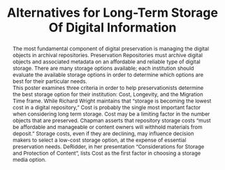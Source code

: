 ---
abstract: 'The most fundamental component of digital preservation is managing the
  digital objects in archival repositories. Preservation Repositories must archive
  digital objects and associated metadata on an affordable and reliable type of digital
  storage. There are many storage options available; each institution should evaluate
  the available storage options in order to determine which options are best for their
  particular needs.


  This poster examines three criteria in order to help preservationists determine
  the best storage option for their institution: Cost, Longevity, and the Migration
  Time frame. While Richard Wright maintains that “storage is becoming the lowest
  cost in a digital repository,” Cost is probably the single most important factor
  when considering long term storage. Cost may be a limiting factor in the number
  objects that are preserved. Chapman asserts that repository storage costs “must
  be affordable and manageable or content owners will withhold materials from deposit.”
  Storage costs, even if they are declining, may influence decision makers to select
  a low-cost storage option, at the expense of essential preservation needs. DeRidder,
  in her presentation “Considerations for Storage and Protection of Content”, lists
  Cost as the first factor in choosing a storage media option.'
creators:
- Erickson, Chris
- Lunt, Barry
date: null
document_url: https://services.phaidra.univie.ac.at/api/object/o:429585/download
grand_parent: iPRES
institutions: []
keywords:
- digital preservation; digital storage; storage costs
landing_page_url: https://phaidra.univie.ac.at/o:429585
language: eng
layout: publication
license: CC BY 4.0 International
notes_url: null
parent: iPRES 2015
publication_type: poster
size: 608458
slides_url: null
source_name: iPRES
stream_url: null
title: Alternatives for Long-Term Storage Of Digital Information
year: 2015
---